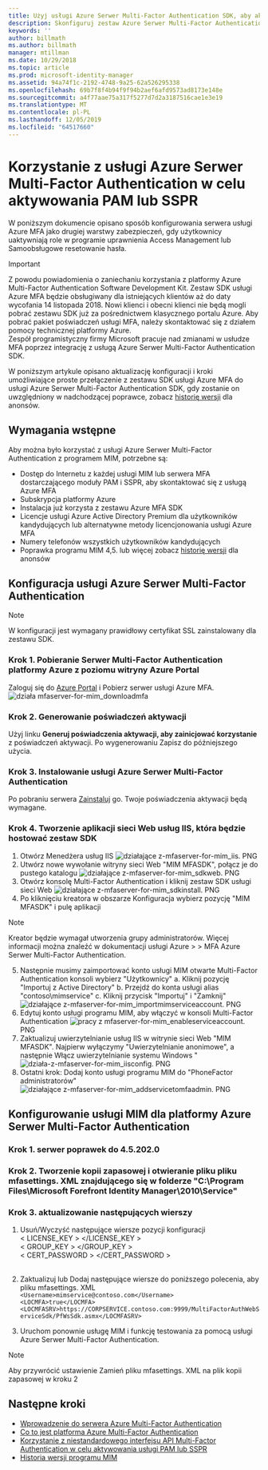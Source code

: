 ```yaml
---
title: Użyj usługi Azure Serwer Multi-Factor Authentication SDK, aby aktywować scenariusze PAM lub SSPR | Microsoft Docs
description: Skonfiguruj zestaw Azure Serwer Multi-Factor Authentication SDK jako drugą warstwę zabezpieczeń, gdy użytkownicy aktywują role w Privileged Access Management i samoobsługowego resetowania hasła.
keywords: ''
author: billmath
ms.author: billmath
manager: mtillman
ms.date: 10/29/2018
ms.topic: article
ms.prod: microsoft-identity-manager
ms.assetid: 94a74f1c-2192-4748-9a25-62a526295338
ms.openlocfilehash: 69b7f8f4b94f9f94b2aef6afd9573ad8173e148e
ms.sourcegitcommit: a4f77aae75a317f5277d7d2a3187516cae1e3e19
ms.translationtype: MT
ms.contentlocale: pl-PL
ms.lasthandoff: 12/05/2019
ms.locfileid: "64517660"
---
```

# <a name="use-azure-multi-factor-authentication-server-to-activate-pam-or-sspr"></a>Korzystanie z usługi Azure Serwer Multi-Factor Authentication w celu aktywowania PAM lub SSPR
W poniższym dokumencie opisano sposób konfigurowania serwera usługi Azure MFA jako drugiej warstwy zabezpieczeń, gdy użytkownicy uaktywniają role w programie uprawnienia Access Management lub Samoobsługowe resetowanie hasła.

> [!IMPORTANT]
> Z powodu powiadomienia o zaniechaniu korzystania z platformy Azure Multi-Factor Authentication Software Development Kit. Zestaw SDK usługi Azure MFA będzie obsługiwany dla istniejących klientów aż do daty wycofania 14 listopada 2018. Nowi klienci i obecni klienci nie będą mogli pobrać zestawu SDK już za pośrednictwem klasycznego portalu Azure. Aby pobrać pakiet poświadczeń usługi MFA, należy skontaktować się z działem pomocy technicznej platformy Azure. <br> Zespół programistyczny firmy Microsoft pracuje nad zmianami w usłudze MFA poprzez integrację z usługą Azure Serwer Multi-Factor Authentication SDK.

W poniższym artykule opisano aktualizację konfiguracji i kroki umożliwiające proste przełączenie z zestawu SDK usługi Azure MFA do usługi Azure Serwer Multi-Factor Authentication SDK, gdy zostanie on uwzględniony w nadchodzącej poprawce, zobacz [historię wersji](./reference/version-history.md) dla anonsów. 

## <a name="prerequisites"></a>Wymagania wstępne

Aby można było korzystać z usługi Azure Serwer Multi-Factor Authentication z programem MIM, potrzebne są:

- Dostęp do Internetu z każdej usługi MIM lub serwera MFA dostarczającego moduły PAM i SSPR, aby skontaktować się z usługą Azure MFA
- Subskrypcja platformy Azure
- Instalacja już korzysta z zestawu Azure MFA SDK
- Licencje usługi Azure Active Directory Premium dla użytkowników kandydujących lub alternatywne metody licencjonowania usługi Azure MFA
- Numery telefonów wszystkich użytkowników kandydujących
- Poprawka programu MIM 4,5. lub więcej zobacz [historię wersji](./reference/version-history.md) dla anonsów

## <a name="azure-multi-factor-authentication-server-configuration"></a>Konfiguracja usługi Azure Serwer Multi-Factor Authentication 
> [!NOTE] 
> W konfiguracji jest wymagany prawidłowy certyfikat SSL zainstalowany dla zestawu SDK. 

### <a name="step-1-download-azure-multi-factor-authentication-server-from-the-azure-portal"></a>Krok 1. Pobieranie Serwer Multi-Factor Authentication platformy Azure z poziomu witryny Azure Portal 
Zaloguj się do [Azure Portal](https://portal.azure.com/) i Pobierz serwer usługi Azure MFA.
![działa mfaserver-for-mim_downloadmfa](media/working-with-mfaserver-for-mim/working-with-mfaserver-for-mim_downloadmfa.PNG)

### <a name="step-2-generate-activation-credentials"></a>Krok 2. Generowanie poświadczeń aktywacji
Użyj linku **Generuj poświadczenia aktywacji, aby zainicjować korzystanie** z poświadczeń aktywacji. Po wygenerowaniu Zapisz do późniejszego użycia.

### <a name="step-3-install-the-azure-multi-factor-authentication-server"></a>Krok 3. Instalowanie usługi Azure Serwer Multi-Factor Authentication
Po pobraniu serwera [Zainstaluj](https://docs.microsoft.com/en-us/azure/active-directory/authentication/howto-mfaserver-deploy#install-and-configure-the-mfa-server) go.  Twoje poświadczenia aktywacji będą wymagane. 

### <a name="step-4-create-your-iis-web-application-that-will-host-the-sdk"></a>Krok 4. Tworzenie aplikacji sieci Web usług IIS, która będzie hostować zestaw SDK
1. Otwórz Menedżera usług IIS ![działające z-mfaserver-for-mim_iis.](media/working-with-mfaserver-for-mim/working-with-mfaserver-for-mim_iis.PNG) PNG
2.  Utwórz nowe wywołanie witryny sieci Web "MIM MFASDK", połącz je do pustego katalogu ![działające z-mfaserver-for-mim_sdkweb.](media/working-with-mfaserver-for-mim/working-with-mfaserver-for-mim_sdkweb.PNG) PNG
3. Otwórz konsolę Multi-Factor Authentication i kliknij zestaw SDK usługi sieci Web ![działające z-mfaserver-for-mim_sdkinstall.](media/working-with-mfaserver-for-mim/working-with-mfaserver-for-mim_sdkinstall.PNG) PNG
4. Po kliknięciu kreatora w obszarze Konfiguracja wybierz pozycję "MIM MFASDK" i pulę aplikacji

> [!NOTE] 
> Kreator będzie wymagał utworzenia grupy administratorów. Więcej informacji można znaleźć w dokumentacji usługi Azure > > MFA Azure Serwer Multi-Factor Authentication.

5. Następnie musimy zaimportować konto usługi MIM otwarte Multi-Factor Authentication konsoli wybierz "Użytkownicy" a. Kliknij pozycję "Importuj z Active Directory" b. Przejdź do konta usługi alias "contoso\mimservice" c. Kliknij przycisk "Importuj" i "Zamknij" ![działające z-mfaserver-for-mim_importmimserviceaccount.](media/working-with-mfaserver-for-mim/working-with-mfaserver-for-mim_importmimserviceaccount.PNG) PNG 
6. Edytuj konto usługi programu MIM, aby włączyć w konsoli Multi-Factor Authentication ![pracy z mfaserver-for-mim_enableserviceaccount.](media/working-with-mfaserver-for-mim/working-with-mfaserver-for-mim_enableserviceaccount.PNG) PNG
7. Zaktualizuj uwierzytelnianie usług IIS w witrynie sieci Web "MIM MFASDK". Najpierw wyłączymy "Uwierzytelnianie anonimowe", a następnie Włącz uwierzytelnianie systemu Windows "![działa-z-mfaserver-for-mim_iisconfig.](media/working-with-mfaserver-for-mim/working-with-mfaserver-for-mim_iisconfig.PNG) PNG
8. Ostatni krok: Dodaj konto usługi programu MIM do "PhoneFactor administratorów" ![działające z-mfaserver-for-mim_addservicetomfaadmin.](media/working-with-mfaserver-for-mim/working-with-mfaserver-for-mim_addservicetomfaadmin.PNG) PNG

## <a name="configuring-the-mim-service-for-azure-multi-factor-authentication-server"></a>Konfigurowanie usługi MIM dla platformy Azure Serwer Multi-Factor Authentication 

### <a name="step-1-patch-server-to-452020"></a>Krok 1. serwer poprawek do 4.5.202.0
 
### <a name="step-2-backup-and-open-the-mfasettingsxml-located-in-the-cprogram-filesmicrosoft-forefront-identity-manager2010service"></a>Krok 2. Tworzenie kopii zapasowej i otwieranie pliku pliku mfasettings. XML znajdującego się w folderze "C:\Program Files\Microsoft Forefront Identity Manager\2010\Service"

### <a name="step-3-update-the-following-lines"></a>Krok 3. aktualizowanie następujących wierszy
1. Usuń/Wyczyść następujące wiersze pozycji konfiguracji <br>
< LICENSE_KEY > </LICENSE_KEY ><br>
< GROUP_KEY > </GROUP_KEY ><br>
< CERT_PASSWORD > </CERT_PASSWORD ><br>
<CertFilePath></CertFilePath><br>

2. Zaktualizuj lub Dodaj następujące wiersze do poniższego polecenia, aby pliku mfasettings. XML <br>
`<Username>mimservice@contoso.com</Username>` <br>
`<LOCMFA>true</LOCMFA>`<br>
`<LOCMFASRV>https://CORPSERVICE.contoso.com:9999/MultiFactorAuthWebServiceSdk/PfWsSdk.asmx</LOCMFASRV>`

3. Uruchom ponownie usługę MIM i funkcję testowania za pomocą usługi Azure Serwer Multi-Factor Authentication.

> [!NOTE] 
> Aby przywrócić ustawienie Zamień pliku mfasettings. XML na plik kopii zapasowej w kroku 2


## <a name="next-steps"></a>Następne kroki

-    [Wprowadzenie do serwera Azure Multi-Factor Authentication](https://docs.microsoft.com/en-us/azure/active-directory/authentication/howto-mfaserver-deploy)
- [Co to jest platforma Azure Multi-Factor Authentication](https://docs.microsoft.com/azure/multi-factor-authentication/multi-factor-authentication)
- [Korzystanie z niestandardowego interfejsu API Multi-Factor Authentication w celu aktywowania usługi PAM lub SSPR](Working-with-custommfaserver-for-mim.md)
- [Historia wersji programu MIM](./reference/version-history.md)
